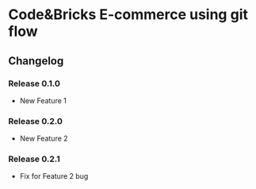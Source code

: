 # Code&Bricks E-commerce using git flow
## Changelog
### Release 0.1.0
- New Feature 1
### Release 0.2.0
- New Feature 2
### Release 0.2.1
- Fix for Feature 2 bug